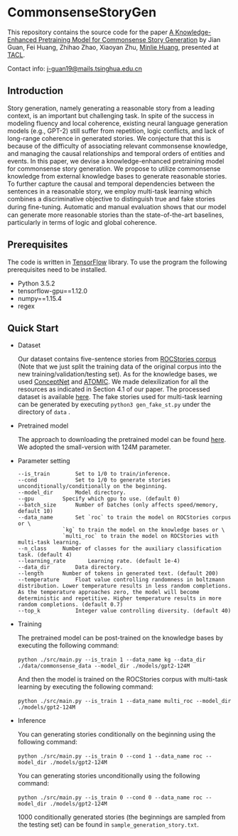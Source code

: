 # CommonsenseStoryGen
This repository contains the source code for the paper [A Knowledge-Enhanced Pretraining Model for Commonsense Story Generation]() by Jian Guan, Fei Huang, Zhihao Zhao, Xiaoyan Zhu, [Minlie Huang](http://coai.cs.tsinghua.edu.cn/hml/), presented at [TACL](https://transacl.org/ojs/index.php/tacl). 

Contact info: j-guan19@mails.tsinghua.edu.cn

## Introduction

Story generation, namely generating a reasonable story from a leading context, is an important but challenging task. In spite of the success in modeling fluency and local coherence, existing neural language generation models (e.g., GPT-2) still suffer from repetition, logic conflicts, and lack of long-range coherence in generated stories. We conjecture that this is because of the difficulty of associating relevant commonsense knowledge, and managing the causal relationships and temporal orders of entities and events. In this paper, we devise a knowledge-enhanced pretraining model for commonsense story generation. We propose to utilize commonsense knowledge from external knowledge bases to generate reasonable stories. To further capture the causal and temporal dependencies between the sentences in a reasonable story, we employ multi-task learning which combines a discriminative objective to distinguish true and fake stories during ﬁne-tuning. Automatic and manual evaluation shows that our model can generate more reasonable stories than the state-of-the-art baselines, particularly in terms of logic and global coherence.

## Prerequisites

The code is written in [TensorFlow](https://www.tensorflow.org/) library. To use the program the following prerequisites need to be installed.

- Python 3.5.2
- tensorflow-gpu==1.12.0
- numpy==1.15.4
- regex

## Quick Start

- Dataset

  Our dataset contains five-sentence stories from [ROCStories corpus](http://cs.rochester.edu/nlp/rocstories/) (Note that we just split the training data of the original corpus into the new training/validation/testing set). As for the knowledge bases, we used [ConceptNet](https://ttic.uchicago.edu/~kgimpel/commonsense.html) and  [ATOMIC](https://homes.cs.washington.edu/~msap/atomic/). We made delexilization for all the resources as indicated in Section 4.1 of our paper. The processed dataset is available [here](https://cloud.tsinghua.edu.cn/d/670f7787b6554f308226/). The fake stories used for multi-task learning can be generated by executing  `python3 gen_fake_st.py` under the directory of  `data` .

- Pretrained model

  The approach to downloading the pretrained model can be found [here](https://github.com/openai/gpt-2). We adopted the small-version with 124M parameter.

- Parameter setting

  ```
  --is_train		Set to 1/0 to train/inference.
  --cond			Set to 1/0 to generate stories unconditionally/conditionally on the beginning.
  --model_dir		Model directory.
  --gpu			Specify which gpu to use. (default 0)
  --batch_size		Number of batches (only affects speed/memory, default 10)
  --data_name		Set `roc` to train the model on ROCStories corpus or \
  				`kg` to train the model on the knowledge bases or \
  				`multi_roc` to train the model on ROCStories with multi-task learning.
  --n_class		Number of classes for the auxiliary classification task. (default 4)
  --learning_rate		Learning rate. (default 1e-4)
  --data_dir		Data directory.
  --length		Number of tokens in generated text. (default 200)
  --temperature		Float value controlling randomness in boltzmann distribution. Lower temperature results in less random completions. As the temperature approaches zero, the model will become deterministic and repetitive. Higher temperature results in more random completions. (default 0.7)
  --top_k			Integer value controlling diversity. (default 40)
  ```

- Training

  The pretrained model can be post-trained on the knowledge bases by executing the following command:

  ​	`python ./src/main.py --is_train 1 --data_name kg --data_dir ./data/commonsense_data --model_dir ./models/gpt2-124M`

  And then the model is trained on the ROCStories corpus with multi-task learning by executing the following command:

  ​	`python ./src/main.py --is_train 1 --data_name multi_roc --model_dir ./models/gpt2-124M`

- Inference

  You can generating stories conditionally on the beginning using the following command:

  ​	`python ./src/main.py --is_train 0 --cond 1 --data_name roc --model_dir ./models/gpt2-124M `

  You can generating stories unconditionally using the following command:

  ​	`python ./src/main.py --is_train 0 --cond 0 --data_name roc --model_dir ./models/gpt2-124M `

  1000 conditionally generated stories (the beginnings are sampled from the testing set) can be found in `sample_generation_story.txt`.


